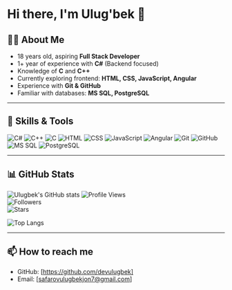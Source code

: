 # Hi there, I'm Ulug'bek 👋  

## 👨‍💻 About Me  
- 18 years old, aspiring **Full Stack Developer**  
- 1+ year of experience with **C#** (Backend focused)  
- Knowledge of **C** and **C++**  
- Currently exploring frontend: **HTML, CSS, JavaScript, Angular**  
- Experience with **Git & GitHub**  
- Familiar with databases: **MS SQL, PostgreSQL**  

---

## 🚀 Skills & Tools  

![C#](https://img.shields.io/badge/C%23-239120?style=for-the-badge&logo=c-sharp&logoColor=white) ![C++](https://img.shields.io/badge/C++-00599C?style=for-the-badge&logo=cplusplus&logoColor=white)  ![C](https://img.shields.io/badge/C-00599C?style=for-the-badge&logo=c&logoColor=white)  ![HTML](https://img.shields.io/badge/HTML5-E34F26?style=for-the-badge&logo=html5&logoColor=white)  ![CSS](https://img.shields.io/badge/CSS3-1572B6?style=for-the-badge&logo=css3&logoColor=white)  ![JavaScript](https://img.shields.io/badge/JavaScript-323330?style=for-the-badge&logo=javascript&logoColor=F7DF1E)  ![Angular](https://img.shields.io/badge/Angular-DD0031?style=for-the-badge&logo=angular&logoColor=white)  ![Git](https://img.shields.io/badge/Git-F05032?style=for-the-badge&logo=git&logoColor=white)  ![GitHub](https://img.shields.io/badge/GitHub-181717?style=for-the-badge&logo=github&logoColor=white)  ![MS SQL](https://img.shields.io/badge/MS_SQL-CC2927?style=for-the-badge&logo=microsoftsqlserver&logoColor=white)  ![PostgreSQL](https://img.shields.io/badge/PostgreSQL-316192?style=for-the-badge&logo=postgresql&logoColor=white)  

---

## 📊 GitHub Stats  

![Ulugbek's GitHub stats](https://github-readme-stats.vercel.app/api?username=devulugbek&show_icons=true&theme=radical)  ![Profile Views](https://komarev.com/ghpvc/?username=devulugbek&color=blue)  
![Followers](https://img.shields.io/github/followers/devulugbek?label=Followers&style=social)  
![Stars](https://img.shields.io/github/stars/devulugbek?affiliations=OWNER%2CCOLLABORATOR&style=social)

![Top Langs](https://github-readme-stats.vercel.app/api/top-langs/?username=devulugbek&layout=compact&theme=radical)  

---

## 📫 How to reach me  
- GitHub: [https://github.com/devulugbek]  
- Email: [safarovulugbekjon7@gmail.com]  


